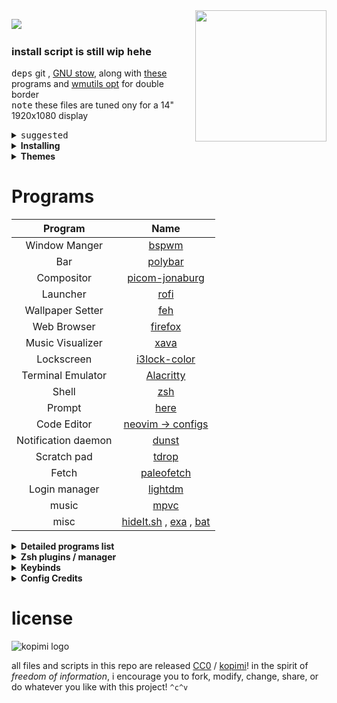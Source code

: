 <!-- <p align="center"><img align="center" src="https://user-images.githubusercontent.com/67634565/123535664-dcf83700-d742-11eb-84ee-e0663dd167b5.png" width="320px"></p> -->

<img align="right" src="https://user-images.githubusercontent.com/67634565/125792404-8feb3087-2884-42c8-9432-024879a9b3fc.gif" width='210' >
<p >
 <img  src="https://visitor-badge.glitch.me/badge?page_id=umgbhalla/dotstow.visitor-badge" >  
 <img  alt="" src="https://img.shields.io/github/repo-size/umgbhalla/dotstow?style=flat&label=repo-size&color=fb9199&labelColor=1d212a"/>
 <!-- <img  alt="" src="https://img.shields.io/github/last-commit/umgbhalla/dotstow?color=fbdf90&label=updated&style=flat&labelColor=1d212a"/> -->
 <img  alt="" src="https://img.shields.io/github/package-json/v/umgbhalla/dotstow"/>
</p>

### install script is still wip <kbd>hehe</kbd>

<kbd>deps</kbd> git , <a href="https://www.youtube.com/watch?v=tkUllCAGs3c">GNU stow</a>, along with <a href="https://github.com/umgbhalla/dotstow#programs"> these</a> programs and <a href="https://github.com/wmutils/opt">wmutils opt</a> for double border  
<kbd>note</kbd> these files are tuned ony for a 14" 1920x1080 display

<details>
 <summary><kbd>suggested</kbd> </summary>
<ul>
 <li><a href="https://www.gnu.org/software/stow/manual/stow.html">Manpage Stow</a></li>
<li><a href="https://alexpearce.me/2016/02/managing-dotfiles-with-stow/">Managing dotfiles with GNU stow - Alex Pearce</a></li>
<li><a href="https://gruby.medium.com/dotfile-how-to-manage-and-sync-with-git-gnu-stow-6beada1529ea">dotfile, how to manage and sync with Git + GNU Stow </a></li>
 </ul>
</details>

<details>
    <summary><b>Installing</b></summary>
Clone into your <code>$HOME</code> directory  
  <br>

```bash
git clone https://github.com/umgbhalla/dotstow.git ~
```

Run `stow` to symlink everything or just select what you want

```bash
cd dotstow/themes/monterey && stow */  -t ~
```

<kbd>stow</kbd> Everything (<code>\*/</code> ignores the README or any <code>file</code>)  
 <kbd>flags</kbd> <code>-t ~</code> implies , target directory is <code>$HOME</code>

```bash
$ pwd
/
└ home
  └ umang
    └ dotstow
      └ base

stow zsh -t ~
# Just my zsh config
```

```bash
nvim -c ':PackerInstall' -c ':UpdateRemotePlugins' -c ':qall'
# install all nvim plugins and exit
```

</details>
<!-- Icon Theme | [Papirus](https://github.com/PapirusDevelopmentTeam/papirus-icon-theme) -->
<!-- Gtk-theme | [Nordic-Gtk](https://www.gnome-look.org/p/1267246/) -->
<!-- Music Player | [Audacious-qt](https://audacious-media-player.org) -->
 
<details>
    <summary><b>Themes</b></summary>

|                                                                                                                                                        |
| ------------------------------------------------------------------------------------------------------------------------------------------------------ |
| cr0nus                                                                                                                                                 |
| <p align="center"><img src="https://user-images.githubusercontent.com/67634565/140522097-77e30707-03d1-4a95-9c46-3842fa60de06.png" width="920px" ></p> |
| Moun-tain                                                                                                                                              |
| <p align="center"><img src="https://user-images.githubusercontent.com/67634565/137625699-cefbf345-1d0a-4199-a044-e509489c7e14.png" width="920px"></p>  |
| <p align="center"><img src="https://user-images.githubusercontent.com/67634565/137625704-422ccec7-ec93-484c-8bd1-7cb60b085063.png" width="920px"></p>  |
| Gruv-dark                                                                                                                                              |
| <p align="center"><img src="https://user-images.githubusercontent.com/67634565/130346655-1e8b8957-54de-4e16-99b4-0495c5d7389e.png" width="920px"></p>  |
| <p align="center"><img src="https://user-images.githubusercontent.com/67634565/131245686-7cdb2433-72c9-4ed9-a0aa-8da7e41100b3.png" width="920px"></p>  |
| Glass-green                                                                                                                                            |
| <p align="center"><img src="https://user-images.githubusercontent.com/67634565/124610237-f4939600-de8d-11eb-8469-1863f953359d.png" width="920px"></p>  |
| <p align="center"><img src="https://user-images.githubusercontent.com/67634565/126061920-2d44885f-2943-452c-86a6-3178d1e58599.png" width="920px"></p>  |
| Monterey                                                                                                                                               |
| <p align="center"><img src="https://user-images.githubusercontent.com/67634565/123525378-d12e5580-d6ed-11eb-9293-0c9e9cdd2221.png" width="920px" ></p> |

</details>

# Programs

|       Program       |                                                             Name                                                              |
| :-----------------: | :---------------------------------------------------------------------------------------------------------------------------: |
|    Window Manger    |                                         [bspwm](https://github.com/baskerville/bspwm)                                         |
|         Bar         |                                         [polybar](https://github.com/polybar/polybar)                                         |
|     Compositor      |                                      [picom-jonaburg](https://github.com/jonaburg/picom)                                      |
|      Launcher       |                                          [rofi](https://github.com/davatorium/rofi)                                           |
|  Wallpaper Setter   |                                              [feh](https://feh.finalrewind.org/)                                              |
|     Web Browser     |                                     [firefox](https://www.mozilla.org/en-US/firefox/new/)                                     |
|  Music Visualizer   |                                            [xava](https://github.com/nikp123/xava)                                            |
|     Lockscreen      |                                   [i3lock-color](https://github.com/Raymo111/i3lock-color)                                    |
|  Terminal Emulator  |                                      [Alacritty](https://github.com/alacritty/alacritty)                                      |
|        Shell        |                                                  [zsh](https://www.zsh.org)                                                   |
|       Prompt        |  [here](https://github.com/umgbhalla/dotstow/blob/b6ed8c21f614087bd7ab0b41162bc919aa776453/base/zsh/.config/zsh/prompt.zsh)   |
|     Code Editor     |                                 [neovim -> configs](https://github.com/umgbhalla/nvim-titan)                                  |
| Notification daemon |                                              [dunst](https://dunst-project.org/)                                              |
|     Scratch pad     |                                           [tdrop](https://github.com/noctuid/tdrop)                                           |
|        Fetch        |                                     [paleofetch](https://github.com/umgbhalla/paleofetch)                                     |
|    Login manager    |                                        [lightdm](https://github.com/canonical/lightdm)                                        |
|        music        |                                          [mpvc](https://github.com/lwilletts/mpvc/)                                           |
|        misc         | [hideIt.sh](http://giithub.com/tadly/hideIt.sh) , [exa](https://github.com/ogham/exa) , [bat](https://github.com/sharkdp/bat) |

<details>
    <summary><b>Detailed programs list</b></summary>

An updated list of all the programs I have installed, can be found <code><a href="https://github.com/umgbhalla/dotstow/blob/main/base/programs/program-list">here</a></code>
<br>

</details>

<details>
    <summary><b>Zsh plugins / manager </b></summary>
<code><a href="https://github.com/ohmyzsh/ohmyzsh">ohmyzsh</a></code>  
</br> 
<code><a href="https://github.com/Aloxaf/fzf-tab">fzf-tab</a></code>  
<br>
<code><a href="https://github.com/zsh-users/zsh-autosuggestions">zsh-autosuggestions</a></code>  
<br>
<code><a href="https://github.com/zsh-users/zsh-syntax-highlighting">zsh-syntax-highlighting</a></code>  
</details>

<details>
    <summary><b>Keybinds</b></summary>
        | super + F1                             | locked |
        | super + Home                           | yt musci |
        | super + Prior                          | discord  |
        | super + Next                           | discord  |
        | super + Return                         | scratchpad center |
        | super + semicolon                      | scratchpad left |
        | super + apostrophe                     | scratchpad right |
        | super + backslash                      | tmux scratchpad top |
        | super + slash                          | tmux scratchpad bottom |
        | super + shift + Return                 | terminal kitty |
        | super + shift + b                      | bb secret |
        | super + e                              | Shortcuts |
        | super + w                              | vivaldi-stable |
        | super + n                              | pcmanfm |
        | super + a                              | neovide |
        | super + shift + m                      | alternate between the tiled and monocle layout |
        | super + u                              | file uploader |
        | super + r                              | screen recorder |
        | super + b                              | polybar_toggle  |
        | super  + shift + k                     | tesseract scan |
        | super  + shift + l                     | urls shortner |
        | super + space                          | program launcher |
        | super + shift + space                  | program killer |
        | alt + shift + e                        | rofimoji |
        | alt + v                                | clipmenu |
        | super + v                              | clipmenu |
        | super + shift + h                      | keybindhelper |
        | super + shift + p                      | dotfiles rofi menu ; open in neovide |
        | super + period                         | show open windows |
        | super + d                              | dictionary |
        | super + p                              | power-menu  |
        | super + shift + b                      | power on bluetooth |
        | super + shift + r                      | make sxhkd reload its configuration files: |
        | super + {t,shift + t,s}                | set the window state |
        | super + f                              | toggle the window fullscreen |
        | super + alt + {q,r}                    | quit/restart bspwm |
        | super + {_,shift + }q                  | close and kill |
        | super + m                              | alternate between the tiled and monocle layout |
        | super + g                              | swap the current node and the biggest window |
        | super + ctrl + {m,x,y,z}               | set the node flags |
        | super + comma                          | focus the node for the given path jump |
        | super + {_,shift + }c                  | focus the next/previous window in the current desktop |
        | super + bracket{left,right}            | focus the next/previous desktop in the current monitor |
        | super + button{4,5}                    | focus with scroll  |
        | super + shift + bracket{left,right}    | focus to next ore previous node  |
        | alt + {Tab, shift + Tab}               | focus the last node/desktop |
        | super + {grave,Tab}                    | focus the last node/desktop |
        | super + {o,i}                          | focus the older or newer node in the focus history |
        | super + {_,shift + }{1-9,0}            | focus or send to the given desktop |
        | super + ctrl + {h,j,k,l}               | preselect the direction |
        | super + ctrl + {1-9}                   | preselect the ratio |
        | super + ctrl + space                   | cancel the preselection for the focused node |
        | super + ctrl + shift + space           | cancel the preselection for the focused desktop |
        | super + alt + shift + {h,j,k,l}        | contract a window by moving one of its side inward |
        | super + {Up,Down,Left,Right}           | expand/contract a window by moving both of its side outward |
        | super + shift + button{7,6}            | volume with scroll  |
        | super + button{7,6}                    | brighness with scroll  |
        | ctrl + Print                           #anonym screenshot |
        | shift + Print                          | Screenshot to scliboard |
        | super+Print                            | Screenshots with gui |
        | super + shift + v                      | play pause toggle |
        | super + shift + {Left , Right}         | music controls |

to generate this use command below

```
#!/usr/bin/env bash
# Markdown sxhkd configuration for cheatsheet/documents.

SXHKD_CONF="$HOME/.config/sxhkd/sxhkdrc"
MD_NAME="Binding"
MD_VALUE="Functionality"

(
echo -e "|$MD_NAME\t # $MD_VALUE |";
echo -e "|--- | --- |";
awk '/^[a-z]/ && last {print "|" $0,"\t",last,"|"} {last=""} /^#/{last=$0}' "$SXHKD_CONF"
) | sed -e 's/# /| /' -e 's/^|/| /' | column -t -s $'\t'

```

script provided by <a href="https://github.com/MahdyMirzade">@MahdyMirzade</a>

</details>

<details>
    <summary><b>Config Credits </b></summary>
<a href="https://dynalist.io/d/xAvi97D_qNz1lJ-eKMlk3OM-#z=VqvnVl7tC5wuZDDhgZWj1Tu1">Ricing dynalist </a>
</details>

# license

![kopimi logo](https://gist.githubusercontent.com/xero/cbcd5c38b695004c848b73e5c1c0c779/raw/6b32899b0af238b17383d7a878a69a076139e72d/kopimi-sm.png)

all files and scripts in this repo are released [CC0](https://creativecommons.org/publicdomain/zero/1.0/) / [kopimi](https://kopimi.com)! in the spirit of _freedom of information_, i encourage you to fork, modify, change, share, or do whatever you like with this project! `^c^v`
